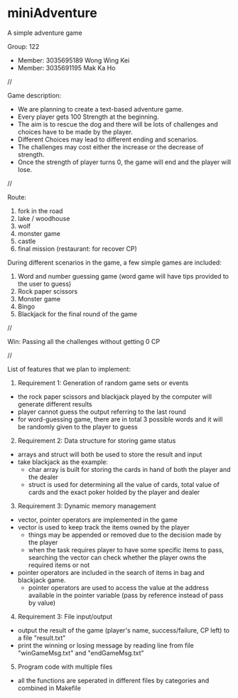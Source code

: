 # miniAdventure
A simple adventure game

Group: 122
- Member: 3035695189 Wong Wing Kei
- Member: 3035691195 Mak Ka Ho

//

Game description:
- We are planning to create a text-based adventure game.
- Every player gets 100 Strength at the beginning.
- The aim is to rescue the dog and there will be lots of challenges and choices have to be made by the player.
- Different Choices may lead to different ending and scenarios.
- The challenges may cost either the increase or the decrease of strength.
- Once the strength of player turns 0, the game will end and the player will lose.

//

Route: 
1. fork in the road
2. lake / woodhouse
3. wolf
4. monster game
5. castle
6. final mission
(restaurant: for recover CP)
                       
During different scenarios in the game, a few simple games are included:
1. Word and number guessing game (word game will have tips provided to the user to guess)
2. Rock paper scissors
3. Monster game
4. Bingo
5. Blackjack for the final round of the game

//

Win: Passing all the challenges without getting 0 CP 

// 

List of features that we plan to implement:
1. Requirement 1: Generation of random game sets or events
- the rock paper scissors and blackjack played by the computer will generate different results
- player cannot guess the output referring to the last round
- for word-guessing game, there are in total 3 possible words and it will be randomly given to the player to guess 

2. Requirement 2: Data structure for storing game status
- arrays and struct will both be used to store the result and input
- take blackjack as the example:
  - char array is built for storing the cards in hand of both the player and the dealer
  - struct is used for determining all the value of cards, total value of cards and the exact poker holded by the player and dealer
  
3. Requirement 3: Dynamic memory management
- vector, pointer operators are implemented in the game
- vector is used to keep track the items owned by the player
  - things may be appended or removed due to the decision made by the player
  - when the task requires player to have some specific items to pass, searching the vector can check whether the player owns the required items or not
- pointer operators are included in the search of items in bag and blackjack game. 
  - pointer operators are used to access the value at the address available in the pointer variable 
    (pass by reference instead of pass by value)
    
4. Requirement 3: File input/output
- output the result of the game (player's name, success/failure, CP left) to a file "result.txt"
- print the winning or losing message by reading line from file "winGameMsg.txt" and "endGameMsg.txt"

5. Program code with multiple files
- all the functions are seperated in different files by categories and combined in Makefile

